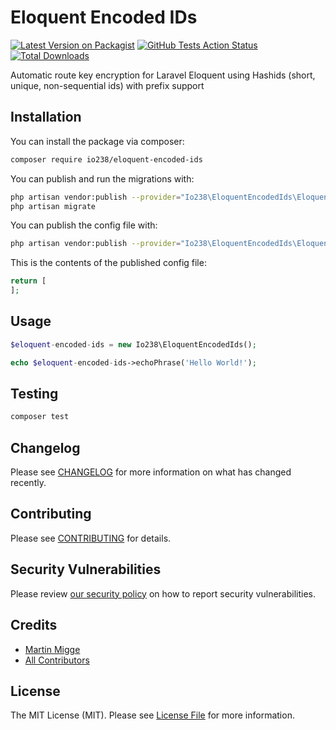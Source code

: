 # Eloquent Encoded IDs

[![Latest Version on Packagist](https://img.shields.io/packagist/v/io238/eloquent-encoded-ids.svg?label=Version)](https://packagist.org/packages/io238/eloquent-encoded-ids)
[![GitHub Tests Action Status](https://github.com/io238/eloquent-encoded-ids/workflows/Tests/badge.svg?branch=master)](https://github.com/io238/eloquent-encoded-ids/actions?query=workflow%3ATests+branch%3Amaster)
[![Total Downloads](https://img.shields.io/packagist/dt/io238/eloquent-encoded-ids.svg?label=Downloads)](https://packagist.org/packages/io238/eloquent-encoded-ids)

Automatic route key encryption for Laravel Eloquent using Hashids (short, unique, non-sequential ids) with prefix support

## Installation

You can install the package via composer:

```bash
composer require io238/eloquent-encoded-ids
```

You can publish and run the migrations with:

```bash
php artisan vendor:publish --provider="Io238\EloquentEncodedIds\EloquentEncodedIdsServiceProvider" --tag="migrations"
php artisan migrate
```

You can publish the config file with:

```bash
php artisan vendor:publish --provider="Io238\EloquentEncodedIds\EloquentEncodedIdsServiceProvider" --tag="config"
```

This is the contents of the published config file:

```php
return [
];
```

## Usage

```php
$eloquent-encoded-ids = new Io238\EloquentEncodedIds();

echo $eloquent-encoded-ids->echoPhrase('Hello World!');
```

## Testing

```bash
composer test
```

## Changelog

Please see [CHANGELOG](CHANGELOG.md) for more information on what has changed recently.

## Contributing

Please see [CONTRIBUTING](.github/CONTRIBUTING.md) for details.

## Security Vulnerabilities

Please review [our security policy](../../security/policy) on how to report security vulnerabilities.

## Credits

- [Martin Migge](https://github.com/io238)
- [All Contributors](../../contributors)

## License

The MIT License (MIT). Please see [License File](LICENSE.md) for more information.
